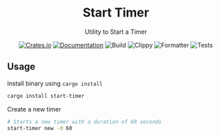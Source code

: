 <div>
  <h1 align="center">Start Timer</h1>
  <p align="center">Utility to Start a Timer</p>
</div>

<div align="center">

[![Crates.io](https://img.shields.io/crates/v/start-timer.svg)](https://crates.io/crates/start-timer)
[![Documentation](https://docs.rs/start-timer/badge.svg)](https://docs.rs/start-timer)
![Build](https://github.com/EstebanBorai/start-timer/workflows/build/badge.svg)
![Clippy](https://github.com/EstebanBorai/start-timer/workflows/clippy/badge.svg)
![Formatter](https://github.com/EstebanBorai/start-timer/workflows/fmt/badge.svg)
![Tests](https://github.com/EstebanBorai/start-timer/workflows/test/badge.svg)

</div>

## Usage

Install binary using `cargo install`

```bash
cargo install start-timer
```

Create a new timer

```bash
# Starts a new timer with a duration of 60 seconds
start-timer new -d 60
```
